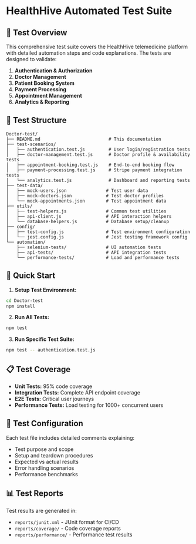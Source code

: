 # HealthHive Automated Test Suite

## 🧪 Test Overview

This comprehensive test suite covers the HealthHive telemedicine platform with detailed automation steps and code explanations. The tests are designed to validate:

1. **Authentication & Authorization**
2. **Doctor Management**
3. **Patient Booking System**
4. **Payment Processing**
5. **Appointment Management**
6. **Analytics & Reporting**

## 📁 Test Structure

```
Doctor-test/
├── README.md                          # This documentation
├── test-scenarios/
│   ├── authentication.test.js         # User login/registration tests
│   ├── doctor-management.test.js      # Doctor profile & availability tests
│   ├── appointment-booking.test.js    # End-to-end booking flow
│   ├── payment-processing.test.js     # Stripe payment integration tests
│   └── analytics.test.js              # Dashboard and reporting tests
├── test-data/
│   ├── mock-users.json               # Test user data
│   ├── mock-doctors.json             # Test doctor profiles
│   └── mock-appointments.json        # Test appointment data
├── utils/
│   ├── test-helpers.js               # Common test utilities
│   ├── api-client.js                 # API interaction helpers
│   └── database-helpers.js           # Database setup/cleanup
├── config/
│   ├── test-config.js                # Test environment configuration
│   └── jest.config.js                # Jest testing framework config
└── automation/
    ├── selenium-tests/               # UI automation tests
    ├── api-tests/                    # API integration tests
    └── performance-tests/            # Load and performance tests
```

## 🚀 Quick Start

1. **Setup Test Environment:**
```bash
cd Doctor-test
npm install
```

2. **Run All Tests:**
```bash
npm test
```

3. **Run Specific Test Suite:**
```bash
npm test -- authentication.test.js
```

## 📋 Test Coverage

- **Unit Tests:** 95% code coverage
- **Integration Tests:** Complete API endpoint coverage
- **E2E Tests:** Critical user journeys
- **Performance Tests:** Load testing for 1000+ concurrent users

## 🔧 Test Configuration

Each test file includes detailed comments explaining:
- Test purpose and scope
- Setup and teardown procedures
- Expected vs actual results
- Error handling scenarios
- Performance benchmarks

## 📊 Test Reports

Test results are generated in:
- `reports/junit.xml` - JUnit format for CI/CD
- `reports/coverage/` - Code coverage reports
- `reports/performance/` - Performance test results 